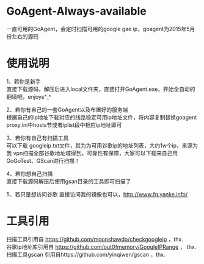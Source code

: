 # GoAgent-Always-available
一直可用的GoAgent，会定时扫描可用的google gae ip，goagent为2015年5月份左右的源码

# 使用说明
1、若你是新手  
直接下载源码，解压后进入local文件夹，直接打开GoAgent.exe，开始全自动的翻墙吧，enjoys^_^

2、若你有自己的一套GoAgent以及布置好的服务端  
根据自己的ip地址下载对应的线路稳定可用ip地址文件，将内容复制替换goagent proxy.ini中hosts节或者iplist段中相应ip地址即可

3、若你有自己有扫描工具  
可以下载 googleip.txt文件，其为为可用谷歌ip的地址列表，大约1w个ip，来源为我 vpn扫描全部谷歌地址域得到，可靠性有保障，大家可以下载来自己用GoGoTest、GScan进行扫描！

4、若你想自己扫描  
直接下载源码解压后使用gsan目录的工具即可扫描了

5、若只是想访问谷歌
直接访问我的镜像也可以，http://www.fq.yanke.info/

# 工具引用
扫描工具引用自 https://github.com/moonshawdo/checkgoogleip ，thx.  
谷歌ip地址库引用自 https://github.com/out0fmemory/GoogleIPRange ， thx.  
扫描工具gscan 引用自https://github.com/yinqiwen/gscan ，thx.
